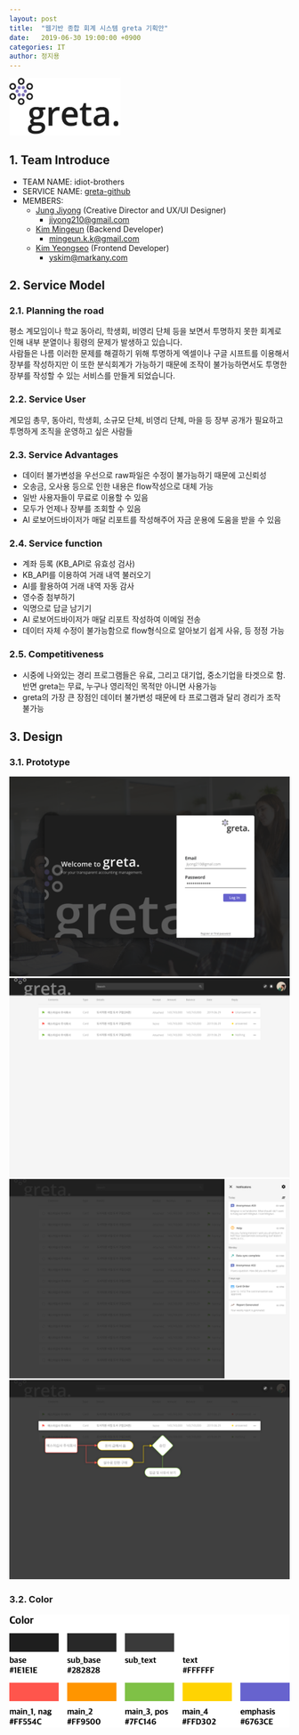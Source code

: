 ```yaml
---
layout: post
title:  "웹기반 종합 회계 시스템 greta 기획안"
date:   2019-06-30 19:00:00 +0900
categories: IT
author: 정지용
---
```

<img src="https://raw.githubusercontent.com/StopDragon/greta-service-model/master/logo/greta%20logo.png" width="200"><br>

## 1. Team Introduce
- TEAM NAME: idiot-brothers
- SERVICE NAME: [greta-github](https://github.com/greta-develop)
- MEMBERS:
    - [Jung Jiyong](https://github.com/StopDragon) (Creative Director and UX/UI Designer)
        - jiyong210@gmail.com
    - [Kim Mingeun](https://github.com/getsolaris) (Backend Developer)
        - mingeun.k.k@gmail.com
    - [Kim Yeongseo](https://github.com/kys6879) (Frontend Developer)
        - yskim@markany.com

## 2. Service Model
### 2.1. Planning the road
평소 계모임이나 학교 동아리, 학생회, 비영리 단체 등을 보면서 투명하지 못한 회계로 인해 내부 분열이나 횡령의 문제가 발생하고 있습니다. <br>
사람들은 나름 이러한 문제를 해결하기 위해 투명하게 엑셀이나 구글 시프트를 이용해서 장부를 작성하지만 이 또한 분식회계가 가능하기 때문에 조작이 불가능하면서도 투명한 장부를 작성할 수 있는 서비스를 만들게 되었습니다.
### 2.2. Service User
계모임 총무, 동아리, 학생회, 소규모 단체, 비영리 단체, 마을 등 장부 공개가 필요하고 투명하게 조직을 운영하고 싶은 사람들
### 2.3. Service Advantages
- 데이터 불가변성을 우선으로 raw파일은 수정이 불가능하기 때문에 고신뢰성
- 오송금, 오사용 등으로 인한 내용은 flow작성으로 대체 가능
- 일반 사용자들이 무료로 이용할 수 있음
- 모두가 언제나 장부를 조회할 수 있음
- AI 로보어드바이저가 매달 리포트를 작성해주어 자금 운용에 도움을 받을 수 있음
### 2.4. Service function
- 계좌 등록 (KB_API로 유효성 검사)
- KB_API를 이용하여 거래 내역 불러오기
- AI를 활용하여 거래 내역 자동 감사
- 영수증 첨부하기
- 익명으로 답글 남기기
- AI 로보어드바이저가 매달 리포트 작성하여 이메일 전송
- 데이터 자체 수정이 불가능함으로 flow형식으로 알아보기 쉽게 사유, 등 정정 가능
### 2.5. Competitiveness
- 시중에 나와있는 경리 프로그램들은 유료, 그리고 대기업, 중소기업을 타겟으로 함. 반면 greta는 무료, 누구나 영리적인 목적만 아니면 사용가능
- greta의 가장 큰 장점인 데이터 불가변성 때문에 타 프로그램과 달리 경리가 조작 불가능

## 3. Design
### 3.1. Prototype
![Prototype design1](https://raw.githubusercontent.com/StopDragon/greta-service-model/master/source/log_in_page.png)
<br>
![Prototype design2](https://raw.githubusercontent.com/StopDragon/greta-service-model/master/source/list.png)
<br>
![Prototype design3](https://raw.githubusercontent.com/StopDragon/greta-service-model/master/source/list%20menu.png)
<br>
![Prototype design4](https://raw.githubusercontent.com/StopDragon/greta-service-model/master/source/flow.png)

### 3.2. Color
![color_code](https://raw.githubusercontent.com/StopDragon/greta-service-model/master/source/color.png)
